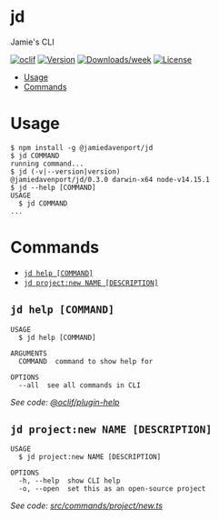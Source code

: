 jd
==

Jamie&#39;s CLI

[![oclif](https://img.shields.io/badge/cli-oclif-brightgreen.svg)](https://oclif.io)
[![Version](https://img.shields.io/npm/v/jd.svg)](https://npmjs.org/package/jd)
[![Downloads/week](https://img.shields.io/npm/dw/jd.svg)](https://npmjs.org/package/jd)
[![License](https://img.shields.io/npm/l/jd.svg)](https://github.com/jamiedavenport/jd/blob/master/package.json)

<!-- toc -->
* [Usage](#usage)
* [Commands](#commands)
<!-- tocstop -->
# Usage
<!-- usage -->
```sh-session
$ npm install -g @jamiedavenport/jd
$ jd COMMAND
running command...
$ jd (-v|--version|version)
@jamiedavenport/jd/0.3.0 darwin-x64 node-v14.15.1
$ jd --help [COMMAND]
USAGE
  $ jd COMMAND
...
```
<!-- usagestop -->
# Commands
<!-- commands -->
* [`jd help [COMMAND]`](#jd-help-command)
* [`jd project:new NAME [DESCRIPTION]`](#jd-projectnew-name-description)

## `jd help [COMMAND]`

```
USAGE
  $ jd help [COMMAND]

ARGUMENTS
  COMMAND  command to show help for

OPTIONS
  --all  see all commands in CLI
```

_See code: [@oclif/plugin-help](https://github.com/oclif/plugin-help/blob/v3.2.0/src/commands/help.ts)_

## `jd project:new NAME [DESCRIPTION]`

```
USAGE
  $ jd project:new NAME [DESCRIPTION]

OPTIONS
  -h, --help  show CLI help
  -o, --open  set this as an open-source project
```

_See code: [src/commands/project/new.ts](https://github.com/jamiedavenport/jd/blob/v0.3.0/src/commands/project/new.ts)_
<!-- commandsstop -->
